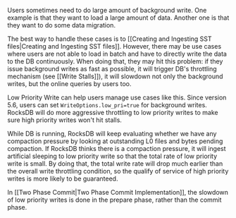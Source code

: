 Users sometimes need to do large amount of background write. One example is that they want to load a large amount of data. Another one is that they want to do some data migration.

The best way to handle these cases is to [[Creating and Ingesting SST files|Creating and Ingesting SST files]]. However, there may be use cases where users are not able to load in batch and have to directly write the data to the DB continuously. When doing that, they may hit this problem: if they issue background writes as fast as possible, it will trigger DB's throttling mechanism (see [[Write Stalls]]), it will slowdown not only the background writes, but the online queries by users too.

Low Priority Write can help users manage use cases like this. Since version 5.6, users can set `WriteOptions.low_pri=true` for background writes. RocksDB will do more aggressive throttling to low priority writes to make sure high priority writes won't hit stalls.

While DB is running, RocksDB will keep evaluating whether we have any compaction pressure by looking at outstanding L0 files and bytes pending compaction. If RocksDB thinks there is a compaction pressure, it will ingest artificial sleeping to low priority write so that the total rate of low priority write is small. By doing that, the total write rate will drop much earlier than the overall write throttling condition, so the qualify of service of high priority writes is more likely to be guaranteed.

In [[Two Phase Commit|Two Phase Commit Implementation]], the slowdown of low priority writes is done in the prepare phase, rather than the commit phase.